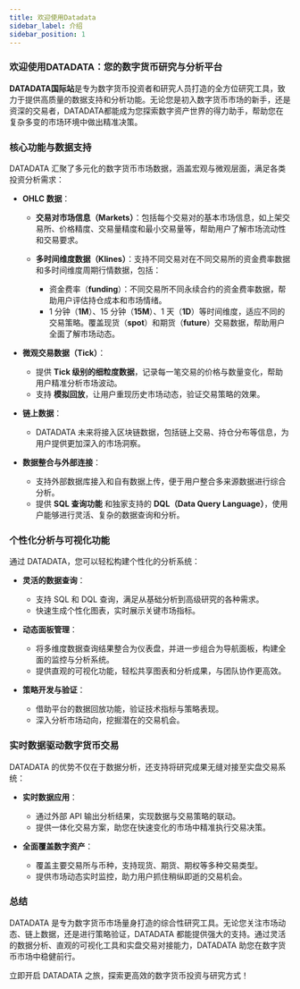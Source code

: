 ```yaml
---
title: 欢迎使用Datadata
sidebar_label: 介绍
sidebar_position: 1
---
```


### 欢迎使用DATADATA：您的数字货币研究与分析平台

**DATADATA国际站**是专为数字货币投资者和研究人员打造的全方位研究工具，致力于提供高质量的数据支持和分析功能。无论您是初入数字货币市场的新手，还是资深的交易者，DATADATA都能成为您探索数字资产世界的得力助手，帮助您在复杂多变的市场环境中做出精准决策。



### 核心功能与数据支持

DATADATA 汇聚了多元化的数字货币市场数据，涵盖宏观与微观层面，满足各类投资分析需求：

- **OHLC 数据**：
  - **交易对市场信息（Markets）**：包括每个交易对的基本市场信息，如上架交易所、价格精度、交易量精度和最小交易量等，帮助用户了解市场流动性和交易要求。

  - **多时间维度数据（Klines）**：支持不同交易对在不同交易所的资金费率数据和多时间维度周期行情数据，包括：
    - 资金费率（**funding**）：不同交易所不同永续合约的资金费率数据，帮助用户评估持仓成本和市场情绪。
    - 1 分钟（**1M**）、15 分钟（**15M**）、1 天（**1D**）等时间维度，适应不同的交易策略。覆盖现货（**spot**）和期货（**future**）交易数据，帮助用户全面了解市场动态。

- **微观交易数据（Tick）**：
  - 提供 **Tick 级别的细粒度数据**，记录每一笔交易的价格与数量变化，帮助用户精准分析市场波动。
  - 支持 **模拟回放**，让用户重现历史市场动态，验证交易策略的效果。

- **链上数据**：
  - DATADATA 未来将接入区块链数据，包括链上交易、持仓分布等信息，为用户提供更加深入的市场洞察。

- **数据整合与外部连接**：
  - 支持外部数据库接入和自有数据上传，便于用户整合多来源数据进行综合分析。
  - 提供 **SQL 查询功能** 和独家支持的 **DQL（Data Query Language）**，使用户能够进行灵活、复杂的数据查询和分析。



### 个性化分析与可视化功能

通过 DATADATA，您可以轻松构建个性化的分析系统：

- **灵活的数据查询**：
  - 支持 SQL 和 DQL 查询，满足从基础分析到高级研究的各种需求。
  - 快速生成个性化图表，实时展示关键市场指标。

- **动态面板管理**：
  - 将多维度数据查询结果整合为仪表盘，并进一步组合为导航面板，构建全面的监控与分析系统。
  - 提供直观的可视化功能，轻松共享图表和分析成果，与团队协作更高效。

- **策略开发与验证**：
  - 借助平台的数据回放功能，验证技术指标与策略表现。
  - 深入分析市场动向，挖掘潜在的交易机会。


### 实时数据驱动数字货币交易

DATADATA 的优势不仅在于数据分析，还支持将研究成果无缝对接至实盘交易系统：

- **实时数据应用**：
  - 通过外部 API 输出分析结果，实现数据与交易策略的联动。
  - 提供一体化交易方案，助您在快速变化的市场中精准执行交易决策。

- **全面覆盖数字资产**：
  - 覆盖主要交易所与币种，支持现货、期货、期权等多种交易类型。
  - 提供市场动态实时监控，助力用户抓住稍纵即逝的交易机会。


### 总结

DATADATA 是专为数字货币市场量身打造的综合性研究工具。无论您关注市场动态、链上数据，还是进行策略验证，DATADATA 都能提供强大的支持。通过灵活的数据分析、直观的可视化工具和实盘交易对接能力，DATADATA 助您在数字货币市场中稳健前行。

立即开启 DATADATA 之旅，探索更高效的数字货币投资与研究方式！
